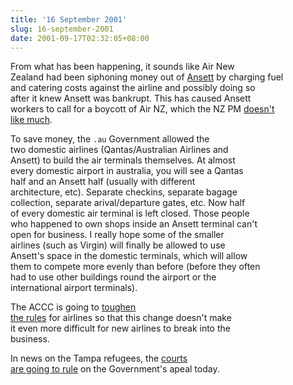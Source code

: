 ```yaml
---
title: '16 September 2001'
slug: 16-september-2001
date: 2001-09-17T02:32:05+08:00
---
```


From what has been happening, it sounds like Air New\
Zealand had been siphoning money out of
[Ansett](http://www.ansett.com.au/) by charging fuel\
and catering costs against the airline and possibly doing so\
after it knew Ansett was bankrupt. This has caused Ansett\
workers to call for a boycott of Air NZ, which the NZ PM [doesn\'t\
like
much](http://www.theage.com.au/news/national/2001/09/17/FFXDJ5BQNRC.html).

To save money, the `.au` Government allowed the\
two domestic airlines (Qantas/Australian Airlines and\
Ansett) to build the air terminals themselves. At almost\
every domestic airport in australia, you will see a Qantas\
half and an Ansett half (usually with different\
architecture, etc). Separate checkins, separate bagage\
collection, separate arival/departure gates, etc. Now half\
of every domestic air terminal is left closed. Those people\
who happened to own shops inside an Ansett terminal can\'t\
open for business. I really hope some of the smaller\
airlines (such as Virgin) will finally be allowed to use\
Ansett\'s space in the domestic terminals, which will allow\
them to compete more evenly than before (before they often\
had to use other buildings round the airport or the\
international airport terminals).

The ACCC is going to [toughen\
the
rules](http://www.theage.com.au/news/national/2001/09/17/FFX92L5QNRC.html)
for airlines so that this change doesn\'t make\
it even more difficult for new airlines to break into the\
business.

In news on the Tampa refugees, the [courts\
are going to
rule](http://www.abc.net.au/news/2001/09/item20010917004942_1.htm) on
the Government\'s apeal today.
